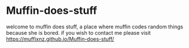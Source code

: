 # Muffin-does-stuff
welcome to muffin does stuff, a place where muffin codes random things because she is bored.
if you wish to contact me please visit https://muffixnz.github.io/Muffin-does-stuff/